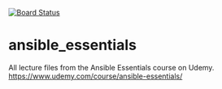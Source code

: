 [![Board Status](https://dev.azure.com/clouduserp3bd4f9/1e68565f-a403-4a1e-a771-b2460006e345/3ad637af-9b82-4426-be5e-29d97ece1865/_apis/work/boardbadge/66ff216b-597b-452b-ae34-662e0b81e3e1)](https://dev.azure.com/clouduserp3bd4f9/1e68565f-a403-4a1e-a771-b2460006e345/_boards/board/t/3ad637af-9b82-4426-be5e-29d97ece1865/Microsoft.RequirementCategory)
# ansible_essentials
All lecture files from the Ansible Essentials course on Udemy.
https://www.udemy.com/course/ansible-essentials/
